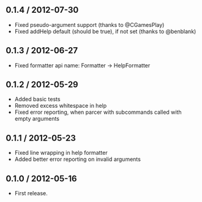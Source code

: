 0.1.4 / 2012-07-30
-------------------

* Fixed pseudo-argument support (thanks to @CGamesPlay)
* Fixed addHelp default (should be true), if not set (thanks to @benblank)


0.1.3 / 2012-06-27
------------------

* Fixed formatter api name: Formatter -> HelpFormatter


0.1.2 / 2012-05-29
------------------

* Added basic tests
* Removed excess whitespace in help
* Fixed error reporting, when parcer with subcommands
  called with empty arguments


0.1.1 / 2012-05-23
------------------

* Fixed line wrapping in help formatter
* Added better error reporting on invalid arguments


0.1.0 / 2012-05-16
------------------

* First release.
